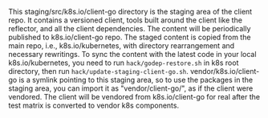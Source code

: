 This staging/src/k8s.io/client-go directory is the staging area of the client repo. It contains a versioned client, tools built around the client like the reflector, and all the client dependencies. The content will be periodically published to k8s.io/client-go repo.
The staged content is copied from the main repo, i.e., k8s.io/kubernetes, with directory rearrangement and necessary rewritings. To sync the content with the latest code in your local k8s.io/kubernetes, you need to run `hack/godep-restore.sh` in k8s root directory, then run `hack/update-staging-client-go.sh`.
vendor/k8s.io/client-go is a symlink pointing to this staging area, so to use the packages in the staging area, you can import it as "vendor/client-go/<package-name>", as if the client were vendored. The client will be vendored from k8s.io/client-go for real after the test matrix is converted to vendor k8s components.
